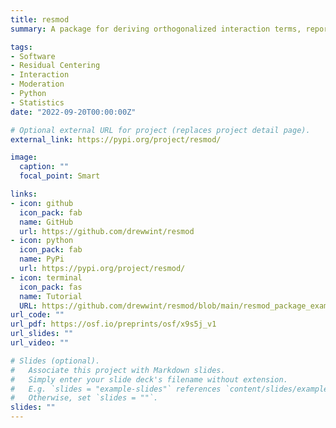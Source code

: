 ```yaml
---
title: resmod
summary: A package for deriving orthogonalized interaction terms, reporting interaction analyses, and visualization of interactions (Role Author)

tags:
- Software
- Residual Centering
- Interaction
- Moderation
- Python
- Statistics
date: "2022-09-20T00:00:00Z"

# Optional external URL for project (replaces project detail page).
external_link: https://pypi.org/project/resmod/

image:
  caption: ""
  focal_point: Smart

links:
- icon: github
  icon_pack: fab
  name: GitHub
  url: https://github.com/drewwint/resmod
- icon: python
  icon_pack: fab
  name: PyPi
  url: https://pypi.org/project/resmod/
- icon: terminal
  icon_pack: fas
  name: Tutorial
  URL: https://github.com/drewwint/resmod/blob/main/resmod_package_example_and_tutorial.ipynb
url_code: ""
url_pdf: https://osf.io/preprints/osf/x9s5j_v1
url_slides: ""
url_video: ""

# Slides (optional).
#   Associate this project with Markdown slides.
#   Simply enter your slide deck's filename without extension.
#   E.g. `slides = "example-slides"` references `content/slides/example-slides.md`.
#   Otherwise, set `slides = ""`.
slides: ""
---
```



